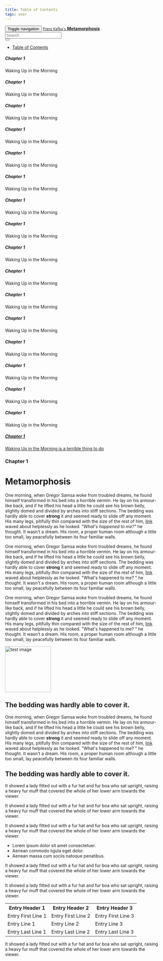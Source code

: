 ```yaml
---
title: Table of Contents
tags: user
---
```


<link rel="stylesheet" href="/assets/css/tablecon.sass">
<script src="/assets/js/tablecont.js"/></script>

   
<nav class="navbar navbar-default navbar-fixed-top">
<div class="container-fluid">
    <!-- Brand and toggle get grouped for better mobile display -->
    <div class="navbar-header">
      <button type="button" class="navbar-toggle collapsed" data-toggle="collapse" data-target="#bs-example-navbar-collapse-1" aria-expanded="false">
        <span class="sr-only">Toggle navigation</span>
        <span class="icon-bar"></span>
        <span class="icon-bar"></span>
        <span class="icon-bar"></span>
      </button>
      <a class="navbar-brand" href="#">
        <small>Franz Kafka's</small>
        <strong>Metamorphosis</strong>
      </a>
    </div>
    <!-- Collect the nav links, forms, and other content for toggling -->
    <div class="collapse navbar-collapse" id="bs-example-navbar-collapse-1">
      <form class="navbar-form navbar-right">
        <div class="form-group">
          <input type="text" class="form-control" placeholder="Search">
        </div>
        <button type="submit" class="btn btn-default">
          <span class="glyphicon glyphicon-search" aria-hidden="true"></span>
        </button>
      </form>
      <ul class="nav navbar-nav navbar-right">
        <li class="table-of-contents"><a href="#">Table of Contents</a></li>
      </ul>      
    </div><!-- /.navbar-collapse -->
  </div><!-- /.container-fluid -->
  <div class="row hidden table-of-contents">
    <div class="container">
      <div class="chapter col-md-2">
        <h5>Chapter 1</h5>
        <p>Waking Up in the Morning</p>
      </div>
      <div class="chapter col-md-2">
        <h5>Chapter 1</h5>
        <p>Waking Up in the Morning</p>
      </div>
      <div class="chapter col-md-2">
        <h5>Chapter 1</h5>
        <p>Waking Up in the Morning</p>
      </div>
      <div class="chapter col-md-2">
        <h5>Chapter 1</h5>
        <p>Waking Up in the Morning</p>
      </div>
      <div class="chapter col-md-2">
        <h5>Chapter 1</h5>
        <p>Waking Up in the Morning</p>
      </div>    
      <div class="chapter col-md-2">
        <h5>Chapter 1</h5>
        <p>Waking Up in the Morning</p>
      </div>
      <div class="chapter col-md-2">
        <h5>Chapter 1</h5>
        <p>Waking Up in the Morning</p>
      </div>
      <div class="chapter col-md-2">
        <h5>Chapter 1</h5>
        <p>Waking Up in the Morning</p>
      </div>
      <div class="chapter col-md-2">
        <h5>Chapter 1</h5>
        <p>Waking Up in the Morning</p>
      </div>
     <div class="chapter col-md-2">
        <h5>Chapter 1</h5>
        <p>Waking Up in the Morning</p>
      </div>
      <div class="chapter col-md-2">
        <h5>Chapter 1</h5>
        <p>Waking Up in the Morning</p>
      </div>
      <div class="chapter col-md-2">
        <h5>Chapter 1</h5>
        <p>Waking Up in the Morning</p>
      </div>
      <div class="chapter col-md-2">
        <h5>Chapter 1</h5>
        <p>Waking Up in the Morning</p>
      </div>
      <div class="chapter col-md-2">
        <h5>Chapter 1</h5>
        <p>Waking Up in the Morning</p>
      </div>    
      <div class="chapter col-md-2">
        <h5>Chapter 1</h5>
        <p>Waking Up in the Morning</p>
      </div>
      <div class="chapter col-md-2">
        <h5>Chapter 1</h5>
        <p>Waking Up in the Morning</p>
      </div>
      <div class="chapter col-md-2">
        <a href="#">
          <h5>Chapter 1</h5>
          <p>Waking Up in the Morning is a terrible thing to do</p>
        </a>
      </div>   
    </div>
  </div>
</nav>

<div class="bgimg"></div> 

<div class="container pages">  
  <div class="row">
    <div class="col-md-10 page">
      <div class="page-border">
<h3>Chapter 1</h3>
<h1>Metamorphosis</h1>
      
<p class="first">One morning, when Gregor Samsa woke from troubled 
dreams, he found himself transformed in his bed into 
a horrible vermin. He lay on his armour-like back, 
and if he lifted his head a little he could see his 
brown belly, slightly domed and divided by arches into 
stiff sections. The bedding was hardly able to cover 
<strong>strong</strong> it and seemed ready to slide 
off any moment. His many legs, pitifully thin 
compared with the size of the rest of him, 
<a class="external ext" href="#">link</a> waved about 
  helplessly as he looked. <em>"What's happened to me?"</em> he 
thought. It wasn't a dream. His room, a proper human 
room although a little too small, lay peacefully 
between its four familiar walls.</p>

<p>One morning, when Gregor Samsa woke from troubled 
dreams, he found himself transformed in his bed into 
a horrible vermin. He lay on his armour-like back, 
and if he lifted his head a little he could see his 
brown belly, slightly domed and divided by arches into 
stiff sections. The bedding was hardly able to cover 
<strong>strong</strong> it and seemed ready to slide 
off any moment. His many legs, pitifully thin 
compared with the size of the rest of him, 
<a class="external ext" href="#">link</a> waved about 
helplessly as he looked. "What's happened to me? " he 
thought. It wasn't a dream. His room, a proper human 
room although a little too small, lay peacefully 
between its four familiar walls.</p>
      
<p>One morning, when Gregor Samsa woke from troubled 
dreams, he found himself transformed in his bed into 
a horrible vermin. He lay on his armour-like back, 
and if he lifted his head a little he could see his 
brown belly, slightly domed and divided by arches into 
stiff sections. The bedding was hardly able to cover 
<strong>strong</strong> it and seemed ready to slide 
off any moment. His many legs, pitifully thin 
compared with the size of the rest of him, 
<a class="external ext" href="#">link</a> waved about 
helplessly as he looked. "What's happened to me? " he 
thought. It wasn't a dream. His room, a proper human 
room although a little too small, lay peacefully 
between its four familiar walls.</p>

<img  src="http://www.homepestcontrol.com/files/2013/12/american-cockroach.jpg" alt="test image" class="pull-left img-circle" style="width: 150px; height: 150px">      
      
<h2>The bedding was hardly able to cover it.</h2>

<p>One morning, when Gregor Samsa woke from troubled 
dreams, he found himself transformed in his bed into 
a horrible vermin. He lay on his armour-like back, 
and if he lifted his head a little he could see his 
brown belly, slightly domed and divided by arches into 
stiff sections. The bedding was hardly able to cover 
<strong>strong</strong> it and seemed ready to slide 
off any moment. His many legs, pitifully thin 
compared with the size of the rest of him, 
<a class="external ext" href="#">link</a> waved about 
helplessly as he looked. "What's happened to me? " he 
thought. It wasn't a dream. His room, a proper human 
room although a little too small, lay peacefully 
between its four familiar walls.</p>

<h2>The bedding was hardly able to cover it.</h2>

<p>It showed a lady fitted out with a fur hat and fur 
boa who sat upright, raising a heavy fur muff that 
covered the whole of her lower arm towards the 
viewer.</p>

<p>It showed a lady fitted out with a fur hat and fur 
boa who sat upright, raising a heavy fur muff that 
covered the whole of her lower arm towards the 
viewer.</p>

<p>It showed a lady fitted out with a fur hat and fur 
boa who sat upright, raising a heavy fur muff that 
covered the whole of her lower arm towards the 
viewer.</p> 

<ul>
  <li>Lorem ipsum dolor sit amet consectetuer.</li>
  <li>Aenean commodo ligula eget dolor.</li>
  <li>Aenean massa cum sociis natoque penatibus.</li>
</ul>

<p>It showed a lady fitted out with a fur hat and fur 
boa who sat upright, raising a heavy fur muff that 
covered the whole of her lower arm towards the 
viewer.</p>


<p>It showed a lady fitted out with a fur hat and fur 
boa who sat upright, raising a heavy fur muff that 
covered the whole of her lower arm towards the 
viewer.</p>
<table class="table">
  <tr>
    <th>Entry Header 1</th>
    <th>Entry Header 2</th>
    <th>Entry Header 3</th>
  </tr>
  <tr>
    <td>Entry First Line 1</td>
    <td>Entry First Line 2</td>
    <td>Entry First Line 3</td>
  </tr>
  <tr>
    <td>Entry Line 1</td>
    <td>Entry Line 2</td>
    <td>Entry Line 3</td>
  </tr>
  <tr>
    <td>Entry Last Line 1</td>
    <td>Entry Last Line 2</td>
    <td>Entry Last Line 3</td>
  </tr>
</table>
<p>It showed a lady fitted out with a fur hat and fur 
boa who sat upright, raising a heavy fur muff that 
covered the whole of her lower arm towards the 
viewer.</p>
      </div>    
    </div>
  </div>
</div>
